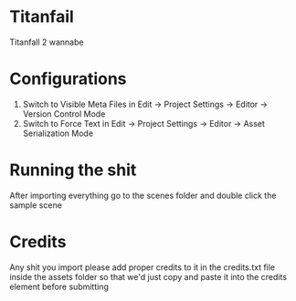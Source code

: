 Titanfail
=========
Titanfall 2 wannabe

# Configurations
1) Switch to Visible Meta Files in Edit → Project Settings → Editor → Version Control Mode
2) Switch to Force Text in Edit → Project Settings → Editor → Asset Serialization Mode

# Running the shit
After importing everything go to the scenes folder and double click the sample scene

# Credits
Any shit you import please add proper credits to it in the credits.txt file inside the assets folder so that we'd just copy and paste it into the credits element before submitting
